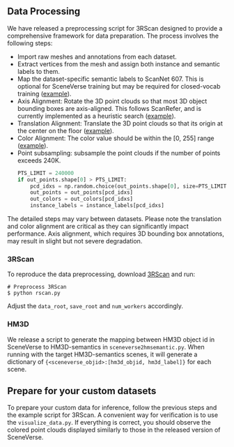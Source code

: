 ## Data Processing

We have released a preprocessing script for 3RScan designed to provide a comprehensive framework for data preparation. The process involves the following steps:

- Import raw meshes and annotations from each dataset.  
- Extract vertices from the mesh and assign both instance and semantic labels to them.  
- Map the dataset-specific semantic labels to ScanNet 607. This is optional for SceneVerse training but may be required for closed-vocab training ([example](https://github.com/scene-verse/SceneVerse/blob/b936f96b61614bec32282e5eed7de844d1a7a330/preprocess/rscan.py#L58)).
- Axis Alignment: Rotate the 3D point clouds so that most 3D object bounding boxes are axis-aligned. This follows ScanRefer, and is currently implemented as a heuristic search ([example](https://github.com/scene-verse/SceneVerse/blob/b936f96b61614bec32282e5eed7de844d1a7a330/preprocess/rscan.py#L95)).  
- Translation Alignment: Translate the 3D point clouds so that its origin at the center on the floor ([example](https://github.com/scene-verse/SceneVerse/blob/b936f96b61614bec32282e5eed7de844d1a7a330/preprocess/rscan.py#L102)).  
- Color Alignment: The color value should be within the [0, 255] range ([example](https://github.com/scene-verse/SceneVerse/blob/b936f96b61614bec32282e5eed7de844d1a7a330/preprocess/rscan.py#L98)).
- Point subsampling: subsample the point clouds if the number of points exceeds 240K.
    ```python
    PTS_LIMIT = 240000
    if out_points.shape[0] > PTS_LIMIT:
        pcd_idxs = np.random.choice(out_points.shape[0], size=PTS_LIMIT, replace=False)
        out_points = out_points[pcd_idxs]
        out_colors = out_colors[pcd_idxs]
        instance_labels = instance_labels[pcd_idxs]
    ```

The detailed steps may vary between datasets. Please note the translation and color alignment are critical as they can significantly impact performance. Axis alignment, which requires 3D bounding box annotations, may result in slight but not severe degradation.

### 3RScan
To reproduce the data preprocessing, download [3RScan](https://waldjohannau.github.io/RIO/) and run:
```shell
# Preprocess 3RScan 
$ python rscan.py
```
Adjust the `data_root`, `save_root` and `num_workers` accordingly.

### HM3D
We release a script to generate the mapping between HM3D object id in SceneVerse to HM3D-semantics in ```sceneverse2hmsemantic.py```. When running with the target HM3D-semantics scenes, it will generate a dictionary of ```{<sceneverse_objid>:[hm3d_objid, hm3d_label]}``` for each scene.


## Prepare for your custom datasets
To prepare your custom data for inference, follow the previous steps and  the example script for 3RScan. A convenient way for verification is to use the `visualize_data.py`. If everything is correct, you should observe the colored point clouds displayed similarly to those in the released version of SceneVerse.
